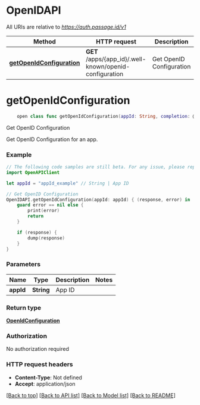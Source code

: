 # OpenIDAPI

All URIs are relative to *https://auth.passage.id/v1*

Method | HTTP request | Description
------------- | ------------- | -------------
[**getOpenIdConfiguration**](OpenIDAPI.md#getopenidconfiguration) | **GET** /apps/{app_id}/.well-known/openid-configuration | Get OpenID Configuration


# **getOpenIdConfiguration**
```swift
    open class func getOpenIdConfiguration(appId: String, completion: @escaping (_ data: OpenIdConfiguration?, _ error: Error?) -> Void)
```

Get OpenID Configuration

Get OpenID Configuration for an app.

### Example
```swift
// The following code samples are still beta. For any issue, please report via http://github.com/OpenAPITools/openapi-generator/issues/new
import OpenAPIClient

let appId = "appId_example" // String | App ID

// Get OpenID Configuration
OpenIDAPI.getOpenIdConfiguration(appId: appId) { (response, error) in
    guard error == nil else {
        print(error)
        return
    }

    if (response) {
        dump(response)
    }
}
```

### Parameters

Name | Type | Description  | Notes
------------- | ------------- | ------------- | -------------
 **appId** | **String** | App ID | 

### Return type

[**OpenIdConfiguration**](OpenIdConfiguration.md)

### Authorization

No authorization required

### HTTP request headers

 - **Content-Type**: Not defined
 - **Accept**: application/json

[[Back to top]](#) [[Back to API list]](../README.md#documentation-for-api-endpoints) [[Back to Model list]](../README.md#documentation-for-models) [[Back to README]](../README.md)


